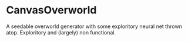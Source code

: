 # CanvasOverworld

A seedable overworld generator with some exploritory neural net thrown atop. Exploritory and (largely) non functional.
